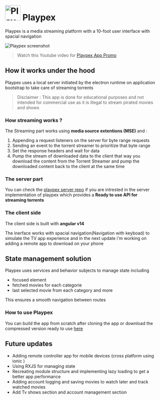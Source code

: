 # <img src="https://i.ibb.co/wSwD1nB/logo-1.png" alt="Playpex logo" width="50"/> Playpex

Playpex is a media streaming platform with a 10-foot user interface with spacial navigation

![Playpex screenshot](https://lh3.google.com/u/0/d/1jK9GYpN7wBCWFx0oda4nn6M--ZgYxbe2)

> Watch this Youtube video for [Playpex App Promo](https://www.youtube.com/watch?v=mj4EjDdVXTo)

## How it works under the hood

Playpex uses a local server initiated by the electron runtime on application bootstrap to take care of streaming torrents
>Disclaimer :
    This app is done for educational purposes and not intended for commercial use as it is illegal to stream pirated movies and shows

### How streaming works ?

The Streaming part works using **media source extentions (MSE)** and :

1. Appending a request listeners on the server for byte range requests
2. Sending an event to the torrent streamer to prioritize that byte range 
3. Set the response headers and wait for data
4. Pump the stream of downloaded data to the client that way you download the content from the Torrent Streamer and pump the downloaded content back to the client at the same time

### The server part

You can check the [playpex server repo](https://github.com/IhebBelhadj/Playpex-backend) if you are intrested in the server implementation of playpex which provides a **Ready to use API for streaming torrents**

### The client side

The client side is built with **angular v14**

The inerface works with spacial navigation(Navigation with keyboad) to simulate the TV app experience and in the next update i'm working on adding a remote app to download on your phone

## State management solution

Playpex uses services and behavior subjects to manage state including 
* focused element
* fetched movies for each categorie
* last selected movie from each category and more

This ensures a smooth navigation between routes

### How to use Playpex

You can build the app from scratch after cloning the app or download the compressed version ready to use [here](https://mega.nz/file/V80xwTyJ#VrSX1fnlIuXL0ghFYE65Qyi-Y1RqOIt-2Vaf2ysohgE)

## Future updates

* Adding remote controller app for mobile devices (cross platform using ionic )
* Using RXJS for managing state
* Recreating module structure and implementing lazy loading to get a better app performance
* Adding account logging and saving movies to watch later and track watched movies
* Add Tv shows section and account management section
